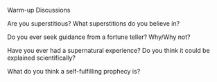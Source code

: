 Warm-up Discussions

Are you superstitious? What superstitions do you believe in?

Do you ever seek guidance from a fortune teller? Why/Why not?

Have you ever had a supernatural experience? Do you think it could be explained scientifically?

What do you think a self-fulfilling prophecy is?

